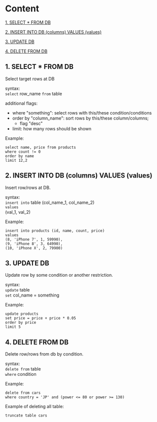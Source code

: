 # Content

[1. SELECT * FROM DB](#1-select--from-db)

[2. INSERT INTO DB (columns) VALUES (values)](#2-insert-into-db-columns-values-values)

[3. UPDATE DB](#3-update-db)

[4. DELETE FROM DB](#4-delete-from-db)


## 1. SELECT * FROM DB

Select target rows at DB

syntax: \
`select` row_name `from` table

additional flags:
- where "something": select rows with this/these condition/conditions
- order by "column_name": sort rows by this/these column/columns;
  - flag "desc" 
- limit: how many rows should be shown

Example:
```angular2html
select name, price from products
where count != 0
order by name
limit 12,2
```

## 2. INSERT INTO DB (columns) VALUES (values)

Insert row/rows at DB.

syntax: \
`insert into` table (col_name_1, col_name_2) \
`values` \
(val_1, val_2)

Example:
```angular2html
insert into products (id, name, count, price)
values
(8, 'iPhone 7', 1, 59990),
(9, 'iPhone 8', 3, 64990),
(10, 'iPhone X', 2, 79900)
```

## 3. UPDATE DB

Update row by some condition or another restriction.

syntax: \
`update` table \
`set` col_name = something

Example:
```angular2html
update products
set price = price + price * 0.05
order by price
limit 5
```

## 4. DELETE FROM DB

Delete row/rows from db by condition.

syntax: \
`delete from` table \
`where` condition

Example:
```angular2html
delete from cars
where country = 'JP' and (power <= 80 or power >= 130)
```

Example of deleting all table:
```angular2html
truncate table cars
```